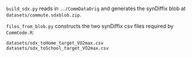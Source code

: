 `build_sdx.py` reads in `../CommDataOrig` and generates the synDiffix blob at `datasets/commute.sdxblob.zip`.

`files_from_blob.py` constructs the two synDiffix csv files required by `CommCode.R`:

```
datasets/sdx_toHome_target_VO2max.csv
datasets/sdx_toSchool_target_VO2max.csv
```

